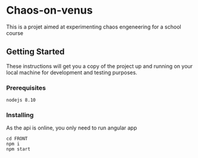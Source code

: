 # Chaos-on-venus
This is a projet aimed at experimenting chaos engeneering for  a school course

## Getting Started

These instructions will get you a copy of the project up and running on your local machine for development and testing purposes. 

### Prerequisites

```
nodejs 8.10
```

### Installing

As the api is online, you only need to run angular app

```
cd FRONT
npm i
npm start
```

